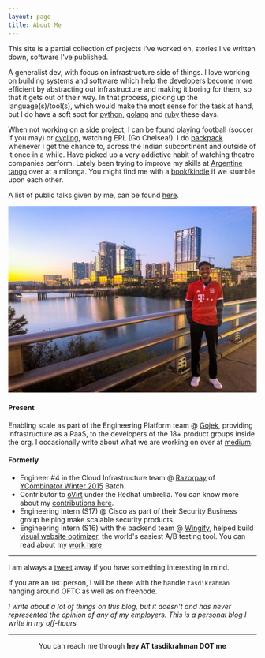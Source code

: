 ```yaml
---
layout: page
title: About Me
---
```


This site is a partial collection of projects I've worked on, stories I've written down, software I've published.

A generalist dev, with focus on infrastructure side of things. I love working on building systems and software which help the developers become more efficient by abstracting out infrastructure and making it boring for them, so that it gets out of their way. In that process, picking up the language(s)/tool(s), which would make the most sense for the task at hand, but I do have a soft spot for [python](https://python.org/), [golang](https://golang.org) and [ruby](https://www.ruby-lang.org/en/) these days.

When not working on a [side project](https://github.com/tasdikrahman), I can be found playing football (soccer if you may) or [cycling](https://www.strava.com/athletes/38551461), watching EPL (Go Chelsea!). I do [backpack](https://tasdikrahman.me/blog/tag/travel/) whenever I get the chance to, across the Indian subcontinent and outside of it once in a while. Have picked up a very addictive habit of watching theatre companies perform. Lately been trying to improve my skills at [Argentine tango](https://en.wikipedia.org/wiki/Argentine_tango) over at a milonga. You might find me with a [book/kindle](https://www.goodreads.com/user/show/19151223-tasdik-rahman) if we stumble upon each other.

A list of public talks given by me, can be found [here](https://tasdikrahman.me/speaking/).

<center><img src="/content/images/austin.jpg"></center>

#### Present

Enabling scale as part of the Engineering Platform team @ [Gojek](https://www.gojek.io/), providing infrastructure as a PaaS, to the developers of the 18+ product groups inside the org. I occasionally write about what we are working on over at [medium](https://blog.gojekengineering.com/@tasdik.rahman).

#### Formerly

- Engineer #4 in the Cloud Infrastructure team @ [Razorpay](https://razorpay.com/) of [YCombinator Winter 2015](https://techcrunch.com/2015/03/24/y-combinator-demos/) Batch.
- Contributor to [oVirt](http://ovirt.org/) under the Redhat umbrella. You can know more about my [contributions here](https://github.com/tasdikrahman/gsoc2017ovirt).
- Engineering Intern (S17) @ Cisco as part of their Security Business group helping make scalable security products.
- Engineering Intern (S16) with the backend team @ [Wingify](https://wingify.com/), helped build [visual website optimizer](https://vwo.com/), the world's easiest A/B testing tool. You can read about my [work here](https://team.wingify.com/tasdik-talks-about-his-internship-experience-at-wingify/)

***

I am always a [tweet](https://twitter.com/tasdikrahman) away if you have something interesting in mind.

If you are an `IRC` person, I will be there with the handle `tasdikrahman` hanging around OFTC as well as on freenode.

_I write about a lot of things on this blog, but it doesn't and has never represented the opinion of any of my employers. This is a personal blog I write in my off-hours_

***

<center>You can reach me through <b>hey AT tasdikrahman DOT me</b></center>
